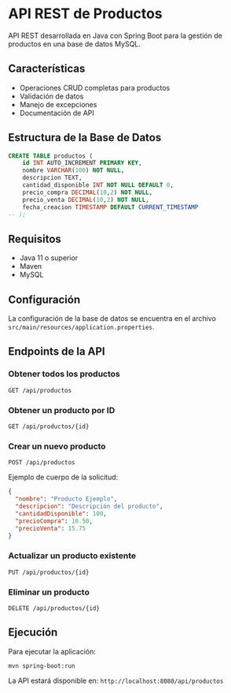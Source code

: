 # API REST de Productos

API REST desarrollada en Java con Spring Boot para la gestión de productos en una base de datos MySQL.

## Características

- Operaciones CRUD completas para productos
- Validación de datos
- Manejo de excepciones
- Documentación de API

## Estructura de la Base de Datos

```sql
CREATE TABLE productos (
    id INT AUTO_INCREMENT PRIMARY KEY,
    nombre VARCHAR(100) NOT NULL,
    descripcion TEXT,
    cantidad_disponible INT NOT NULL DEFAULT 0,
    precio_compra DECIMAL(10,2) NOT NULL,
    precio_venta DECIMAL(10,2) NOT NULL,
    fecha_creacion TIMESTAMP DEFAULT CURRENT_TIMESTAMP
-- );
```

## Requisitos

- Java 11 o superior
- Maven
- MySQL

## Configuración

La configuración de la base de datos se encuentra en el archivo `src/main/resources/application.properties`.

## Endpoints de la API

### Obtener todos los productos
```
GET /api/productos
```

### Obtener un producto por ID
```
GET /api/productos/{id}
```

### Crear un nuevo producto
```
POST /api/productos
```

Ejemplo de cuerpo de la solicitud:
```json
{
  "nombre": "Producto Ejemplo",
  "descripcion": "Descripción del producto",
  "cantidadDisponible": 100,
  "precioCompra": 10.50,
  "precioVenta": 15.75
}
```

### Actualizar un producto existente
```
PUT /api/productos/{id}
```

### Eliminar un producto
```
DELETE /api/productos/{id}
```

## Ejecución

Para ejecutar la aplicación:

```
mvn spring-boot:run
```

La API estará disponible en: `http://localhost:8080/api/productos`
